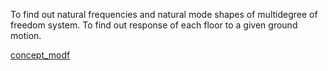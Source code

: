 To find out natural frequencies and natural mode shapes of multidegree of freedom system. To find out response of each floor to a given ground motion.

[concept_modf](images/concept_modf.jpg)
